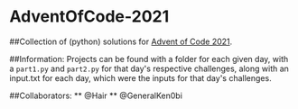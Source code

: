 # AdventOfCode-2021
##Collection of (python) solutions for [Advent of Code 2021](https://adventofcode.com/).

##Information:
  Projects can be found with a folder for each given day, with a `part1.py` and `part2.py` for that day's respective challenges, along with an input.txt for each day, which were the inputs for that day's challenges.

##Collaborators:
** @Hair
** @GeneralKen0bi
